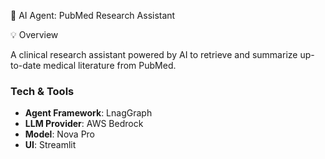 🧠 AI Agent: PubMed Research Assistant

💡 Overview

A clinical research assistant powered by AI to retrieve and summarize up-to-date medical literature from PubMed.



### Tech & Tools

- **Agent Framework**: LnagGraph
- **LLM Provider**: AWS Bedrock
- **Model**: Nova Pro
- **UI**: Streamlit
